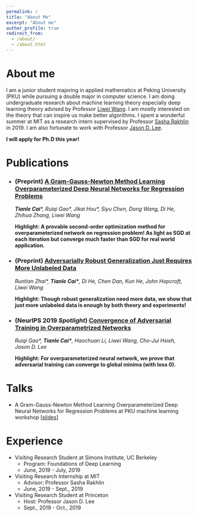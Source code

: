 ```yaml
---
permalink: /
title: "About Me"
excerpt: "About me"
author_profile: true
redirect_from: 
  - /about/
  - /about.html
---
```


# **About me**

I am a junior student majoring in applied mathematics at Peking University (PKU) while pursuing a double major in computer science. I am doing undergraduate research about machine learning theory especially deep learning theory advised by Professor [Liwei Wang](http://www.cis.pku.edu.cn/faculty/vision/wangliwei). I am mostly interested on the theory that can inspire us make better algorithms. I spent a wonderful summer at MIT as a research intern supervised by Professor [Sasha Rakhlin](http://www.mit.edu/~rakhlin/) in 2019. I am also fortunate to work with Professor [Jason D. Lee](http://www-bcf.usc.edu/~lee715/).

**I will apply for Ph.D this year!**

# **Publications**

- ### **(Preprint)** [**A Gram-Gauss-Newton Method Learning Overparameterized Deep Neural Networks for Regression Problems**](https://arxiv.org/abs/1905.11675)

  ***Tianle Cai**\*, Ruiqi Gao\*, Jikai Hou\*, Siyu Chen, Dong Wang, Di He, Zhihua Zhang, Liwei Wang*

  **Highlight: A provable second-order optimization method for overparameterized network on regression problem! As light as SGD at each iteration but converge much faster than SGD for real world application.**

- ### **(Preprint)** [**Adversarially Robust Generalization Just Requires More Unlabeled Data**](https://arxiv.org/abs/1906.00555)

  *Runtian Zhai\*, **Tianle Cai\***, Di He, Chen Dan, Kun He, John Hopcroft, Liwei Wang*

  **Highlight: Though robust generalization need more data, we show that just more unlabeled data is enough by both theory and experiments!**

- ### **(NeurIPS 2019 *Spotlight*)** [**Convergence of Adversarial Training in Overparametrized Networks**](https://arxiv.org/abs/1906.07916)

  *Ruiqi Gao\*, **Tianle Cai\***, Haochuan Li, Liwei Wang, Cho-Jui Hsieh, Jason D. Lee*

  **Highlight: For overparameterized neural network, we prove that adversarial training can converge to global minima (with loss 0).**

# **Talks**

- A Gram-Gauss-Newton Method Learning Overparameterized Deep Neural Networks for Regression Problems at PKU machine learning workshop [[slides](http://tianle.mit.edu/sites/default/files/documents/Tianle_GGN_PKU.pdf)]

# **Experience**

- Visiting Research Student at Simons Institute, UC Berkeley
  - Program: Foundations of Deep Learning
  - June, 2019 - July, 2019
- Visiting Research Internship at MIT
  - Advisor: Professor Sasha Rakhlin
  - June, 2019 - Sept., 2019
- Visiting Research Student at Princeton
  - Host: Professor Jason D. Lee
  - Sept., 2019 - Oct., 2019